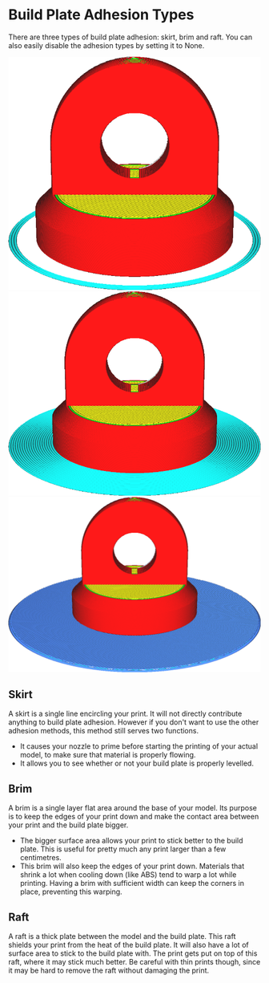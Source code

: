 Build Plate Adhesion Types
====
There are three types of build plate adhesion: skirt, brim and raft. You can also easily disable the adhesion types by setting it to None.

![Skirt](../images/adhesion_type_skirt.png)
![Brim](../images/adhesion_type_brim.png)
![Raft](../images/adhesion_type_raft.png)

Skirt
----
A skirt is a single line encircling your print. It will not directly contribute anything to build plate adhesion. However if you don't want to use the other adhesion methods, this method still serves two functions.
* It causes your nozzle to prime before starting the printing of your actual model, to make sure that material is properly flowing.
* It allows you to see whether or not your build plate is properly levelled.

Brim
----
A brim is a single layer flat area around the base of your model. Its purpose is to keep the edges of your print down and make the contact area between your print and the build plate bigger.
* The bigger surface area allows your print to stick better to the build plate. This is useful for pretty much any print larger than a few centimetres.
* This brim will also keep the edges of your print down. Materials that shrink a lot when cooling down (like ABS) tend to warp a lot while printing. Having a brim with sufficient width can keep the corners in place, preventing this warping.

Raft
----
A raft is a thick plate between the model and the build plate. This raft shields your print from the heat of the build plate. It will also have a lot of surface area to stick to the build plate with. The print gets put on top of this raft, where it may stick much better. Be careful with thin prints though, since it may be hard to remove the raft without damaging the print.